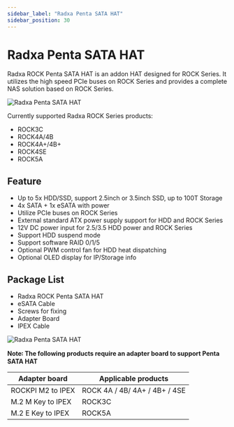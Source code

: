 ```yaml
---
sidebar_label: "Radxa Penta SATA HAT"
sidebar_position: 30
---
```


# Radxa Penta SATA HAT

Radxa ROCK Penta SATA HAT is an addon HAT designed for ROCK Series. It utilizes the high speed PCIe buses on ROCK Series and provides a complete NAS solution based on ROCK Series.

![Radxa Penta SATA HAT](/img/accessories/penta-sata-hat-1.webp)

Currently supported Radxa ROCK Series products:

- ROCK3C
- ROCK4A/4B
- ROCK4A+/4B+
- ROCK4SE
- ROCK5A

## Feature

- Up to 5x HDD/SSD, support 2.5inch or 3.5inch SSD, up to 100T Storage
- 4x SATA + 1x eSATA with power
- Utilize PCIe buses on ROCK Series
- External standard ATX power supply support for HDD and ROCK Series
- 12V DC power input for 2.5/3.5 HDD power and ROCK Series
- Support HDD suspend mode
- Support software RAID 0/1/5
- Optional PWM control fan for HDD heat dispatching
- Optional OLED display for IP/Storage info

## Package List

- Radxa ROCK Penta SATA HAT
- eSATA Cable
- Screws for fixing
- Adapter Board
- IPEX Cable

![Radxa Penta SATA HAT](/img/accessories/penta-sata-hat-2.webp)

**Note꞉ The following products require an adapter board to support Penta SATA HAT**

| Adapter board     | Applicable products           |
| ----------------- | ----------------------------- |
| ROCKPI M2 to IPEX | ROCK 4A / 4B/ 4A+ / 4B+ / 4SE |
| M.2 M Key to IPEX | ROCK3C                        |
| M.2 E Key to IPEX | ROCK5A                        |

